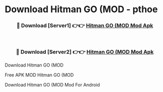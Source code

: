 # Download Hitman GO (MOD - pthoe



<div align="center">
<h3>🔴 Download [Server1] 👉👉 <a href="https://momento.my/?title=Hitman_GO_(MOD">Hitman GO (MOD Mod Apk</a></h3><br>

<h3>🔴 Download [Server2] 👉👉 <a href="https://momento.my/?title=Hitman_GO_(MOD">Hitman GO (MOD Mod Apk</a></h3>
</div>



Download Hitman GO (MOD 

Free APK MOD Hitman GO (MOD 

Download Hitman GO (MOD Mod For Android
